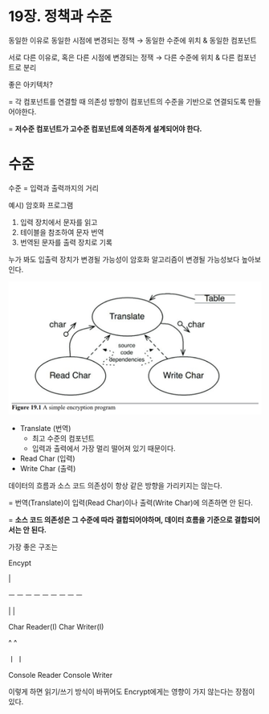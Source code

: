 # 19장. 정책과 수준

동일한 이유로 동일한 시점에 변경되는 정책 → 동일한 수준에 위치 & 동일한 컴포넌트

서로 다른 이유로, 혹은 다른 시점에 변경되는 정잭 → 다른 수준에 위치 & 다른 컴포넌트로 분리

좋은 아키텍처?

= 각 컴포넌트를 연결할 때 의존성 방향이 컴포넌트의 수준을 기반으로 연결되도록 만들어야한다.

= **저수준 컴포넌트가 고수준 컴포넌트에 의존하게 설계되어야 한다.**

# 수준

수준 = 입력과 출력까지의 거리

예시) 암호화 프로그램

1. 입력 장치에서 문자를 읽고
2. 테이블을 참조하여 문자 번역
3. 번역된 문자를 출력 장치로 기록

누가 봐도 입출력 장치가 변경될 가능성이 암호화 알고리즘이 변경될 가능성보다 높아보인다.

![](images/0.png)

- Translate (번역)
    - 최고 수준의 컴포넌트
    - 입력과 출력에서 가장 멀리 떨어져 있기 때문이다.
- Read Char (입력)
- Write Char (출력)

데이터의 흐름과 소스 코드 의존성이 항상 같은 방향을 가리키지는 않는다.

= 번역(Translate)이 입력(Read Char)이나 출력(Write Char)에 의존하면 안 된다.

= **소스 코드 의존성은 그 수준에 따라 결합되어야하며, 데이터 흐름을 기준으로 결합되어서는 안 된다.**

가장 좋은 구조는

Encypt

|

ㅡ  ㅡ ㅡ ㅡ ㅡ ㅡ ㅡ ㅡ  ㅡ

|                                   |

Char Reader(I)  Char Writer(I)

^                                ^

ㅣ                              ㅣ

Console Reader    Console Writer

이렇게 하면 읽기/쓰기 방식이 바뀌어도 Encrypt에게는 영향이 가지 않는다는 장점이 있다.